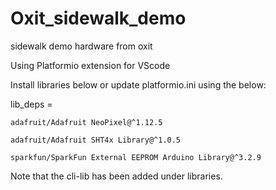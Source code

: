 # Oxit_sidewalk_demo
sidewalk demo hardware from oxit

Using Platformio extension for VScode

Install libraries below or update platformio.ini using the below:

lib_deps = 
	
 	adafruit/Adafruit NeoPixel@^1.12.5
 
	adafruit/Adafruit SHT4x Library@^1.0.5
 
	sparkfun/SparkFun External EEPROM Arduino Library@^3.2.9

Note that the cli-lib has been added under libraries.

